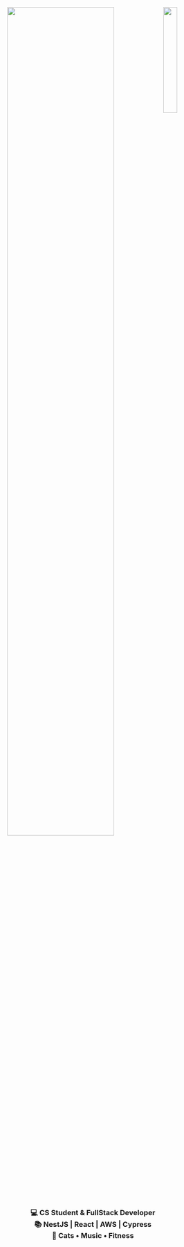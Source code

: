 <div align="center">
<img src="https://media4.giphy.com/media/v1.Y2lkPTc5MGI3NjExd2QzNXJjMWRnYm43N2pocWtmd2EwNWxkczV6aDR3N2pkb2V0Z3VociZlcD12MV9pbnRlcm5hbF9naWZfYnlfaWQmY3Q9Zw/VbnUQpnihPSIgIXuZv/giphy.gif" width="25%" align="right" />
  <img src="https://readme-typing-svg.demolab.com/?font=Inconsolata&weight=500&size=50&duration=3000&pause=100&color=FFC0CB&center=true&vCenter=true&multiline=true&repeat=false&random=false&width=1300&height=140&lines=Hi+there!;I%27m+Denise%2C+a+20+years+old+Backend+Developer" width="70%"/>
<br><br>
<div align="center" style="margin-left: 20">
      <h3>
        💻 CS Student & FullStack Developer<br>
        📚 NestJS | React | AWS | Cypress<br>
        🤍 Cats • Music • Fitness
      </h3>
    </div>
<br><br><br>
</div>

